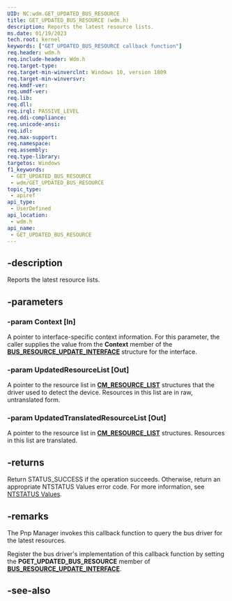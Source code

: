 ```yaml
---
UID: NC:wdm.GET_UPDATED_BUS_RESOURCE
title: GET_UPDATED_BUS_RESOURCE (wdm.h)
description: Reports the latest resource lists.
ms.date: 01/19/2023
tech.root: kernel
keywords: ["GET_UPDATED_BUS_RESOURCE callback function"]
req.header: wdm.h
req.include-header: Wdm.h
req.target-type: 
req.target-min-winverclnt: Windows 10, version 1809
req.target-min-winversvr: 
req.kmdf-ver: 
req.umdf-ver: 
req.lib: 
req.dll: 
req.irql: PASSIVE_LEVEL
req.ddi-compliance: 
req.unicode-ansi: 
req.idl: 
req.max-support: 
req.namespace: 
req.assembly: 
req.type-library: 
targetos: Windows
f1_keywords:
 - GET_UPDATED_BUS_RESOURCE
 - wdm/GET_UPDATED_BUS_RESOURCE
topic_type:
 - apiref
api_type:
 - UserDefined
api_location:
 - wdm.h
api_name:
 - GET_UPDATED_BUS_RESOURCE
---
```


## -description

Reports the latest resource lists.

## -parameters

### -param Context [In]

A pointer to interface-specific context information. For this parameter, the caller supplies the value from the **Context** member of the [**BUS_RESOURCE_UPDATE_INTERFACE**](ns-wdm-_bus_resource_update_interface.md) structure for the interface.

### -param UpdatedResourceList [Out]

A pointer to the resource list in [**CM_RESOURCE_LIST**](ns-wdm-_cm_resource_list.md) structures that the driver used to detect the device. Resources in this list are in raw, untranslated form.

### -param UpdatedTranslatedResourceList [Out]

A pointer to the resource list in [**CM_RESOURCE_LIST**](ns-wdm-_cm_resource_list.md) structures. Resources in this list are translated.

## -returns

Return STATUS_SUCCESS if the operation succeeds. Otherwise, return an appropriate NTSTATUS Values error code. For more information, see [NTSTATUS Values](/windows-hardware/drivers/kernel/ntstatus-values).

## -remarks

The Pnp Manager invokes this callback function to query the bus driver for the latest resources.

Register the bus driver's implementation of this callback function by setting the **PGET_UPDATED_BUS_RESOURCE** member of [**BUS_RESOURCE_UPDATE_INTERFACE**](ns-wdm-_bus_resource_update_interface.md).

## -see-also
